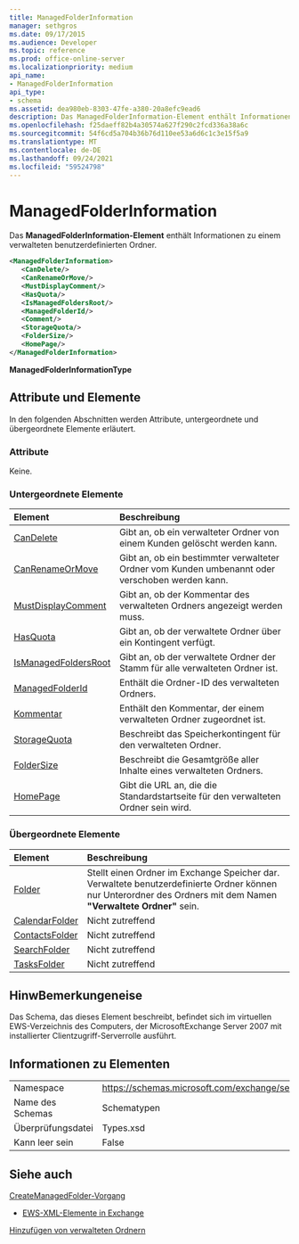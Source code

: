 ```yaml
---
title: ManagedFolderInformation
manager: sethgros
ms.date: 09/17/2015
ms.audience: Developer
ms.topic: reference
ms.prod: office-online-server
ms.localizationpriority: medium
api_name:
- ManagedFolderInformation
api_type:
- schema
ms.assetid: dea980eb-8303-47fe-a380-20a8efc9ead6
description: Das ManagedFolderInformation-Element enthält Informationen zu einem verwalteten benutzerdefinierten Ordner.
ms.openlocfilehash: f25daeff82b4a30574a627f290c2fcd336a38a6c
ms.sourcegitcommit: 54f6cd5a704b36b76d110ee53a6d6c1c3e15f5a9
ms.translationtype: MT
ms.contentlocale: de-DE
ms.lasthandoff: 09/24/2021
ms.locfileid: "59524798"
---
```

# <a name="managedfolderinformation"></a>ManagedFolderInformation

Das **ManagedFolderInformation-Element** enthält Informationen zu einem verwalteten benutzerdefinierten Ordner. 
  
```xml
<ManagedFolderInformation>
   <CanDelete/>
   <CanRenameOrMove/>
   <MustDisplayComment/>
   <HasQuota/>
   <IsManagedFoldersRoot/>
   <ManagedFolderId/>
   <Comment/>
   <StorageQuota/>
   <FolderSize/>
   <HomePage/>
</ManagedFolderInformation>
```

 **ManagedFolderInformationType**
## <a name="attributes-and-elements"></a>Attribute und Elemente

In den folgenden Abschnitten werden Attribute, untergeordnete und übergeordnete Elemente erläutert.
  
### <a name="attributes"></a>Attribute

Keine.
  
### <a name="child-elements"></a>Untergeordnete Elemente

|**Element**|**Beschreibung**|
|:-----|:-----|
|[CanDelete](candelete.md) <br/> |Gibt an, ob ein verwalteter Ordner von einem Kunden gelöscht werden kann.  <br/> |
|[CanRenameOrMove](canrenameormove.md) <br/> |Gibt an, ob ein bestimmter verwalteter Ordner vom Kunden umbenannt oder verschoben werden kann.  <br/> |
|[MustDisplayComment](mustdisplaycomment.md) <br/> |Gibt an, ob der Kommentar des verwalteten Ordners angezeigt werden muss.  <br/> |
|[HasQuota](hasquota.md) <br/> |Gibt an, ob der verwaltete Ordner über ein Kontingent verfügt.  <br/> |
|[IsManagedFoldersRoot](ismanagedfoldersroot.md) <br/> |Gibt an, ob der verwaltete Ordner der Stamm für alle verwalteten Ordner ist.  <br/> |
|[ManagedFolderId](managedfolderid.md) <br/> |Enthält die Ordner-ID des verwalteten Ordners.  <br/> |
|[Kommentar](comment.md) <br/> |Enthält den Kommentar, der einem verwalteten Ordner zugeordnet ist.  <br/> |
|[StorageQuota](storagequota.md) <br/> |Beschreibt das Speicherkontingent für den verwalteten Ordner.  <br/> |
|[FolderSize](foldersize.md) <br/> |Beschreibt die Gesamtgröße aller Inhalte eines verwalteten Ordners.  <br/> |
|[HomePage](homepage.md) <br/> |Gibt die URL an, die die Standardstartseite für den verwalteten Ordner sein wird.  <br/> |
   
### <a name="parent-elements"></a>Übergeordnete Elemente

|**Element**|**Beschreibung**|
|:-----|:-----|
|[Folder](folder.md) <br/> |Stellt einen Ordner im Exchange Speicher dar. Verwaltete benutzerdefinierte Ordner können nur Unterordner des Ordners mit dem Namen **"Verwaltete Ordner"** sein.  <br/> |
|[CalendarFolder](calendarfolder.md) <br/> |Nicht zutreffend  <br/> |
|[ContactsFolder](contactsfolder.md) <br/> |Nicht zutreffend  <br/> |
|[SearchFolder](searchfolder.md) <br/> |Nicht zutreffend  <br/> |
|[TasksFolder](tasksfolder.md) <br/> |Nicht zutreffend  <br/> |
   
## <a name="remarks"></a>HinwBemerkungeneise

Das Schema, das dieses Element beschreibt, befindet sich im virtuellen EWS-Verzeichnis des Computers, der MicrosoftExchange Server 2007 mit installierter Clientzugriff-Serverrolle ausführt.
  
## <a name="element-information"></a>Informationen zu Elementen

|||
|:-----|:-----|
|Namespace  <br/> |https://schemas.microsoft.com/exchange/services/2006/types  <br/> |
|Name des Schemas  <br/> |Schematypen  <br/> |
|Überprüfungsdatei  <br/> |Types.xsd  <br/> |
|Kann leer sein  <br/> |False  <br/> |
   
## <a name="see-also"></a>Siehe auch



[CreateManagedFolder-Vorgang](createmanagedfolder-operation.md)


- [EWS-XML-Elemente in Exchange](ews-xml-elements-in-exchange.md)


[Hinzufügen von verwalteten Ordnern](https://msdn.microsoft.com/library/846658c6-7043-40fb-8439-19f97c2a967f%28Office.15%29.aspx)

